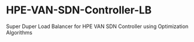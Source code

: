 # HPE-VAN-SDN-Controller-LB
Super Duper Load Balancer for HPE VAN SDN Controller using Optimization Algorithms
